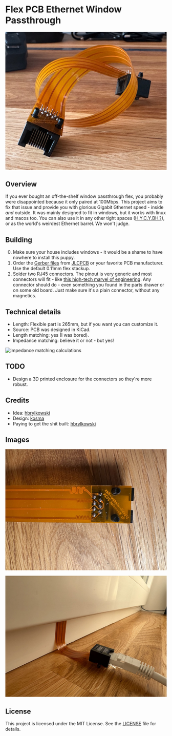 # Flex PCB Ethernet Window Passthrough

![Main flex photo](photos/img.jpg)

## Overview

If you ever bought an off-the-shelf window passthrough flex, you probably were disappointed because it only paired at 100Mbps.
This project aims to fix that issue and provide you with glorious Gigabit Gthernet speed - inside *and* outside.
It was mainly designed to fit in windows, but it works with linux and macos too.
You can also use it in any other tight spaces ([H.Y.C.Y.BH.?](https://www.youtube.com/watch?v=--9kqhzQ-8Q)),
or as the world's weirdest Ethernet barrel. We won't judge. 

## Building

0. Make sure your house includes windows - it would be a shame to have nowhere to install this puppy.
1. Order the [Gerber files](production/gigabit-window-flex.zip) from [JLCPCB](https://jlcpcb.com/)
   or your favorite PCB manufacturer. Use the default 0.11mm flex stackup.
2. Solder two RJ45 connectors. The pinout is very generic and most connectors will fit - like
   [this high-tech marvel of engineering](https://www.tme.eu/pl/details/rj45g/zlacza-rj/connfly/ds1134-05-s80bx/).
   Any connector should do - even something you found in the parts drawer or on some old board.
   Just make sure it's a plain connector, without any magnetics.

## Technical details

- Length: Flexible part is 265mm, but if you want you can customize it.
- Source: PCB was designed in KiCad.
- Length matching: yes (I was bored).
- Impedance matching: believe it or not - but yes!

![impedance matching calculations](impedance.png)

## TODO

- Design a 3D printed enclosure for the connectors so they're more robust.

## Credits

- Idea: [hbrylkowski](https://github.com/hbrylkowski)
- Design: [kosma](https://github.com/kosma)
- Paying to get the shit built: [hbrylkowski](https://github.com/hbrylkowski)

## Images

![traces near plug closeup phot](photos/img_1.jpg)

![possible application photo](photos/img_2.jpg)

## License

This project is licensed under the MIT License. See the [LICENSE](LICENSE.md) file for details.
